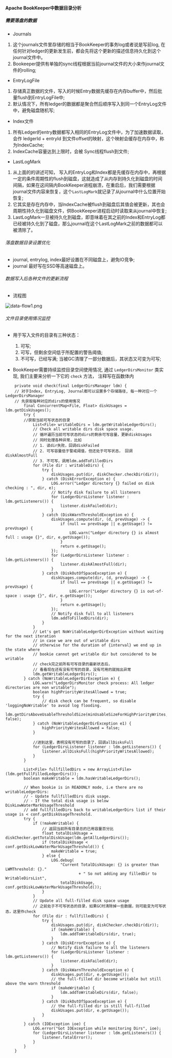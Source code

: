 #### Apache BookKeeper中数据目录分析
##### 需要落盘的数据
* Journals
 1. 这个journals文件里存储的相当于BookKeeper的事务log或者说是写前log, 在任何针对ledger的更新发生前，都会先将这个更新的描述信息持久化到这个journal文件中。
 2. Bookeeper提供有单独的sync线程根据当前journal文件的大小来作journal文件的rolling;

* EntryLogFile
 1. 存储真正数据的文件，写入的时候Entry数据先缓存在内存buffer中，然后批量flush到EntryLogFile中;
 2. 默认情况下，所有ledger的数据都是聚合然后顺序写入到同一个EntryLog文件中，避免磁盘随机写;

* Index文件
 1. 所有Ledger的entry数据都写入相同的EntryLog文件中，为了加速数据读取，会作 ledgerId + entryId 到文件offset的映射，这个映射会缓存在内存中，称为IndexCache;
 2. IndexCache容量达到上限时，会被 Sync线程flush到文件;

* LastLogMark
 1. 从上面的的讲述可知， 写入的EntryLog和Index都是先缓存在内存中，再根据一定的条件周期性的flush到磁盘，这就造成了从内存到持久化到磁盘的时间间隔，如果在这间隔内BookKeeper进程崩溃，在重启后，我们需要根据journal文件内容来恢复，这个`LastLogMark`就记录了从journal中什么位置开始恢复;
 2. 它其实是存在内存中，当IndexCache被flush到磁盘后其值会被更新，其也会周期性持久化到磁盘文件，供BookKeeper进程启动时读取来从journal中恢复;
 3. LastLogMark一旦被持久化到磁盘，即意味着在其之前的Index和EntryLog都已经被持久化到了磁盘，那么journal在这个LastLogMark之前的数据都可以被清除了。
 
###### 落盘数据目录设置优化 
* journal, entrylog, index最好设置在不同磁盘上，避免IO竞争;
* journal 最好写在SSD等高速磁盘上。

###### 数据写入后各种文件的更新流程
* 流程图

![data-flow1.png](https://upload-images.jianshu.io/upload_images/2020390-571827553b889a13.png?imageMogr2/auto-orient/strip%7CimageView2/2/w/1240)


###### 文件目录使用情况监控
* 用于写入文件的目录有三种状态：
  1. 可写;
  2. 可写，但剩余空间低于所配置的警告阈值;
  3. 不可写，已经写满; 当被GC清理了一部分数据后，其状态又可变为可写;

* BookKeeper需要持续监控目录空间使用情况, 通过 `LedgerDirsMonitor` 类实现, 我们主要来分析一下它的 `check` 方法， 注释写在函数体内
```
    private void check(final LedgerDirsManager ldm) {
	// 对于Index, EntryLog, Journal都可以设置多个存储路径, 每一种对应一个LedgerDirsManager
	// 先获取每种对应的dirs的使用情况
        final ConcurrentMap<File, Float> diskUsages = ldm.getDiskUsages();
        try {
		//获取当前可写状态的目录
            List<File> writableDirs = ldm.getWritableLedgerDirs();
            // Check all writable dirs disk space usage.
			// 循环遍历当前可写状态的dirs的剩余可写容量，更新diskUsages
			// 同时处理各种异常，比如
			// 1. 读dir失败，回调diskFailed
			// 2. 可写容量低于警戒阈值，但还处于可写状态， 回调 diskAlmostFull
			// 3. 不可写，调用ldm.addToFilledDirs
            for (File dir : writableDirs) {
                try {
                    diskUsages.put(dir, diskChecker.checkDir(dir));
                } catch (DiskErrorException e) {
                    LOG.error("Ledger directory {} failed on disk checking : ", dir, e);
                    // Notify disk failure to all listeners
                    for (LedgerDirsListener listener : ldm.getListeners()) {
                        listener.diskFailed(dir);
                    }
                } catch (DiskWarnThresholdException e) {
                    diskUsages.compute(dir, (d, prevUsage) -> {
                        if (null == prevUsage || e.getUsage() != prevUsage) {
                            LOG.warn("Ledger directory {} is almost full : usage {}", dir, e.getUsage());
                        }
                        return e.getUsage();
                    });
                    for (LedgerDirsListener listener : ldm.getListeners()) {
                        listener.diskAlmostFull(dir);
                    }
                } catch (DiskOutOfSpaceException e) {
                    diskUsages.compute(dir, (d, prevUsage) -> {
                        if (null == prevUsage || e.getUsage() != prevUsage) {
                            LOG.error("Ledger directory {} is out-of-space : usage {}", dir, e.getUsage());
                        }
                        return e.getUsage();
                    });
                    // Notify disk full to all listeners
                    ldm.addToFilledDirs(dir);
                }
            }
            // Let's get NoWritableLedgerDirException without waiting for the next iteration
            // in case we are out of writable dirs
            // otherwise for the duration of {interval} we end up in the state where
            // bookie cannot get writable dir but considered to be writable
			// check完之前所有可写目录的最新状态后，
			// 看看现在还有没有可写的目录，没有可用的就抛出异常
            ldm.getWritableLedgerDirs();
        } catch (NoWritableLedgerDirException e) {
            LOG.warn("LedgerDirsMonitor check process: All ledger directories are non writable");
            boolean highPriorityWritesAllowed = true;
            try {
                // disk check can be frequent, so disable 'loggingNoWritable' to avoid log flooding.
                ldm.getDirsAboveUsableThresholdSize(minUsableSizeForHighPriorityWrites, false);
            } catch (NoWritableLedgerDirException e1) {
                highPriorityWritesAllowed = false;
            }
			
			//进到这里，表明没有可写的目录了，回调allDisksFull
            for (LedgerDirsListener listener : ldm.getListeners()) {
                listener.allDisksFull(highPriorityWritesAllowed);
            }
        }

        List<File> fullfilledDirs = new ArrayList<File>(ldm.getFullFilledLedgerDirs());
        boolean makeWritable = ldm.hasWritableLedgerDirs();

        // When bookie is in READONLY mode, i.e there are no writableLedgerDirs:
        // - Update fullfilledDirs disk usage.
        // - If the total disk usage is below DiskLowWaterMarkUsageThreshold
        // add fullfilledDirs back to writableLedgerDirs list if their usage is < conf.getDiskUsageThreshold.
        try {
            if (!makeWritable) {
			    // 返回当前所有目录总的已用容量百分比
                float totalDiskUsage = diskChecker.getTotalDiskUsage(ldm.getAllLedgerDirs());
                if (totalDiskUsage < conf.getDiskLowWaterMarkUsageThreshold()) {
                    makeWritable = true;
                } else {
                    LOG.debug(
                        "Current TotalDiskUsage: {} is greater than LWMThreshold: {}."
                                + " So not adding any filledDir to WritableDirsList",
                        totalDiskUsage, conf.getDiskLowWaterMarkUsageThreshold());
                }
            }
            // Update all full-filled disk space usage
			// 之前处于不可写状态的目录，如果GC时清除掉一些数据，则可能变为可写状态，这里作check
            for (File dir : fullfilledDirs) {
                try {
                    diskUsages.put(dir, diskChecker.checkDir(dir));
                    if (makeWritable) {
                        ldm.addToWritableDirs(dir, true);
                    }
                } catch (DiskErrorException e) {
                    // Notify disk failure to all the listeners
                    for (LedgerDirsListener listener : ldm.getListeners()) {
                        listener.diskFailed(dir);
                    }
                } catch (DiskWarnThresholdException e) {
                    diskUsages.put(dir, e.getUsage());
                    // the full-filled dir become writable but still above the warn threshold
                    if (makeWritable) {
                        ldm.addToWritableDirs(dir, false);
                    }
                } catch (DiskOutOfSpaceException e) {
                    // the full-filled dir is still full-filled
                    diskUsages.put(dir, e.getUsage());
                }
            }
        } catch (IOException ioe) {
            LOG.error("Got IOException while monitoring Dirs", ioe);
            for (LedgerDirsListener listener : ldm.getListeners()) {
                listener.fatalError();
            }
        }
    }
```
